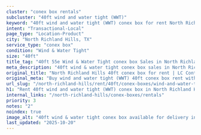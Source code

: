 ```yaml
---
cluster: "conex box rentals"
subcluster: "40ft wind and water tight (WWT)"
keyword: "40ft wind and water tight (WWT) conex box for rent North Richland Hills, TX"
intent: "Transactional-Local"
page_type: "Location-Product"
city: "North Richland Hills, TX"
service_type: "conex box"
condition: "Wind & Water Tight"
size: "40ft"
title_tag: "40ft 55e Wind & Water Tight conex box Sales in North Richland Hills | LC Container"
meta_description: "40ft wind & water tight conex box sales in North Richland Hills. Fast delivery, competitive pricing. Serving conex boxes area. Quote ID: NTR. Call (214) 524-4168 for your free quote today."
original_title: "North Richland Hills 40ft conex box for rent | LC Container"
original_meta: "Buy wind and water tight (WWT) 40ft conex box rent with local delivery in North Richland Hills, TX. LC Container — local Since 2003. Request a fast quote today."
url_slug: "/north-richland-hills/rent/40ft/conex-boxes/wind-and-water-tight-wwt"
h1: "Rent 40ft wind and water tight (WWT) conex box in North Richland Hills"
internal_links: "/north-richland-hills/conex-boxes/rentals"
priority: 3
notes: "2"
noindex: true
image_alt: "40ft wind & water tight conex box available for delivery in North Richland Hills"
last_updated: "2025-10-20"
---
```


<!-- TODO: Add unique city/inventory copy, images, and internal links here. -->

